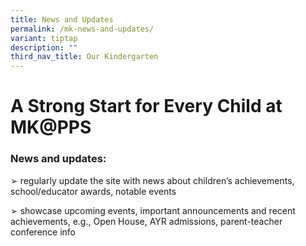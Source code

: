 ```yaml
---
title: News and Updates
permalink: /mk-news-and-updates/
variant: tiptap
description: ""
third_nav_title: Our Kindergarten
---
```

<h1>A Strong Start for Every Child at MK@PPS</h1>
<h3>News and updates:</h3>
<p>➢ regularly update the site with news about children’s achievements, school/educator
awards, notable events</p>
<p>➢ showcase upcoming events, important announcements and recent achievements,
e.g., Open House, AYR admissions, parent-teacher conference info</p>